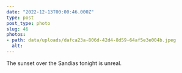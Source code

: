 ```yaml
---
date: "2022-12-13T00:00:46.000Z"
type: post 
post_type: photo
slug: 46
photos: 
- path: data/uploads/dafca23a-806d-42d4-8d59-64af5e3e004b.jpeg
  alt: 
---
```

The sunset over the Sandias tonight is unreal. 
